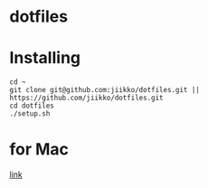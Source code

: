 dotfiles
========

# Installing

```
cd ~
git clone git@github.com:jiikko/dotfiles.git || https://github.com/jiikko/dotfiles.git
cd dotfiles
./setup.sh
```

# for Mac
 [link](./mac "link")
